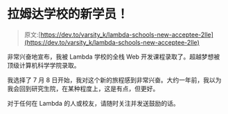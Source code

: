 # 拉姆达学校的新学员！

> 原文:[https://dev.to/varsity_k/lambda-schools-new-acceptee-2lle](https://dev.to/varsity_k/lambda-schools-new-acceptee-2lle)

非常兴奋地宣布，我被 Lambda 学校的全栈 Web 开发课程录取了。超越梦想被顶级计算机科学学院录取。

我选择了 7 月 8 日开始，我对这个新的旅程感到非常兴奋。大约一年前，我以为我会回到研究生院，在某种程度上，这是有点，但更好。

对于任何在 Lambda 的人或校友，请随时关注并发送鼓励的话。